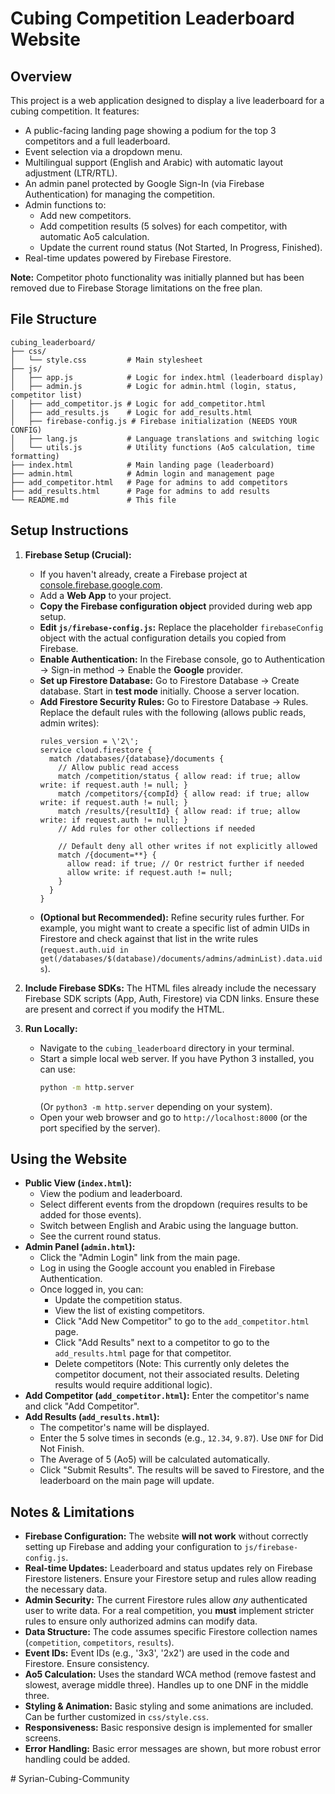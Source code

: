 # Cubing Competition Leaderboard Website

## Overview

This project is a web application designed to display a live leaderboard for a cubing competition. It features:

*   A public-facing landing page showing a podium for the top 3 competitors and a full leaderboard.
*   Event selection via a dropdown menu.
*   Multilingual support (English and Arabic) with automatic layout adjustment (LTR/RTL).
*   An admin panel protected by Google Sign-In (via Firebase Authentication) for managing the competition.
*   Admin functions to:
    *   Add new competitors.
    *   Add competition results (5 solves) for each competitor, with automatic Ao5 calculation.
    *   Update the current round status (Not Started, In Progress, Finished).
*   Real-time updates powered by Firebase Firestore.

**Note:** Competitor photo functionality was initially planned but has been removed due to Firebase Storage limitations on the free plan.

## File Structure

```
cubing_leaderboard/
├── css/
│   └── style.css         # Main stylesheet
├── js/
│   ├── app.js            # Logic for index.html (leaderboard display)
│   ├── admin.js          # Logic for admin.html (login, status, competitor list)
│   ├── add_competitor.js # Logic for add_competitor.html
│   ├── add_results.js    # Logic for add_results.html
│   ├── firebase-config.js # Firebase initialization (NEEDS YOUR CONFIG)
│   ├── lang.js           # Language translations and switching logic
│   └── utils.js          # Utility functions (Ao5 calculation, time formatting)
├── index.html            # Main landing page (leaderboard)
├── admin.html            # Admin login and management page
├── add_competitor.html   # Page for admins to add competitors
├── add_results.html      # Page for admins to add results
└── README.md             # This file
```

## Setup Instructions

1.  **Firebase Setup (Crucial):**
    *   If you haven\'t already, create a Firebase project at [console.firebase.google.com](https://console.firebase.google.com/).
    *   Add a **Web App** to your project.
    *   **Copy the Firebase configuration object** provided during web app setup.
    *   **Edit `js/firebase-config.js`:** Replace the placeholder `firebaseConfig` object with the actual configuration details you copied from Firebase.
    *   **Enable Authentication:** In the Firebase console, go to Authentication -> Sign-in method -> Enable the **Google** provider.
    *   **Set up Firestore Database:** Go to Firestore Database -> Create database. Start in **test mode** initially. Choose a server location.
    *   **Add Firestore Security Rules:** Go to Firestore Database -> Rules. Replace the default rules with the following (allows public reads, admin writes):
        ```
        rules_version = \'2\';
        service cloud.firestore {
          match /databases/{database}/documents {
            // Allow public read access
            match /competition/status { allow read: if true; allow write: if request.auth != null; }
            match /competitors/{compId} { allow read: if true; allow write: if request.auth != null; }
            match /results/{resultId} { allow read: if true; allow write: if request.auth != null; }
            // Add rules for other collections if needed

            // Default deny all other writes if not explicitly allowed
            match /{document=**} {
              allow read: if true; // Or restrict further if needed
              allow write: if request.auth != null;
            }
          }
        }
        ```
    *   **(Optional but Recommended):** Refine security rules further. For example, you might want to create a specific list of admin UIDs in Firestore and check against that list in the write rules (`request.auth.uid in get(/databases/$(database)/documents/admins/adminList).data.uids`).

2.  **Include Firebase SDKs:** The HTML files already include the necessary Firebase SDK scripts (App, Auth, Firestore) via CDN links. Ensure these are present and correct if you modify the HTML.

3.  **Run Locally:**
    *   Navigate to the `cubing_leaderboard` directory in your terminal.
    *   Start a simple local web server. If you have Python 3 installed, you can use:
        ```bash
        python -m http.server
        ```
        (Or `python3 -m http.server` depending on your system).
    *   Open your web browser and go to `http://localhost:8000` (or the port specified by the server).

## Using the Website

*   **Public View (`index.html`):**
    *   View the podium and leaderboard.
    *   Select different events from the dropdown (requires results to be added for those events).
    *   Switch between English and Arabic using the language button.
    *   See the current round status.
*   **Admin Panel (`admin.html`):**
    *   Click the "Admin Login" link from the main page.
    *   Log in using the Google account you enabled in Firebase Authentication.
    *   Once logged in, you can:
        *   Update the competition status.
        *   View the list of existing competitors.
        *   Click "Add New Competitor" to go to the `add_competitor.html` page.
        *   Click "Add Results" next to a competitor to go to the `add_results.html` page for that competitor.
        *   Delete competitors (Note: This currently only deletes the competitor document, not their associated results. Deleting results would require additional logic).
*   **Add Competitor (`add_competitor.html`):** Enter the competitor\'s name and click "Add Competitor".
*   **Add Results (`add_results.html`):**
    *   The competitor\'s name will be displayed.
    *   Enter the 5 solve times in seconds (e.g., `12.34`, `9.87`). Use `DNF` for Did Not Finish.
    *   The Average of 5 (Ao5) will be calculated automatically.
    *   Click "Submit Results". The results will be saved to Firestore, and the leaderboard on the main page will update.

## Notes & Limitations

*   **Firebase Configuration:** The website **will not work** without correctly setting up Firebase and adding your configuration to `js/firebase-config.js`.
*   **Real-time Updates:** Leaderboard and status updates rely on Firebase Firestore listeners. Ensure your Firestore setup and rules allow reading the necessary data.
*   **Admin Security:** The current Firestore rules allow *any* authenticated user to write data. For a real competition, you **must** implement stricter rules to ensure only authorized admins can modify data.
*   **Data Structure:** The code assumes specific Firestore collection names (`competition`, `competitors`, `results`).
*   **Event IDs:** Event IDs (e.g., \'3x3\', \'2x2\') are used in the code and Firestore. Ensure consistency.
*   **Ao5 Calculation:** Uses the standard WCA method (remove fastest and slowest, average middle three). Handles up to one DNF in the middle three.
*   **Styling & Animation:** Basic styling and some animations are included. Can be further customized in `css/style.css`.
*   **Responsiveness:** Basic responsive design is implemented for smaller screens.
*   **Error Handling:** Basic error messages are shown, but more robust error handling could be added.

#   S y r i a n - C u b i n g - C o m m u n i t y  
 